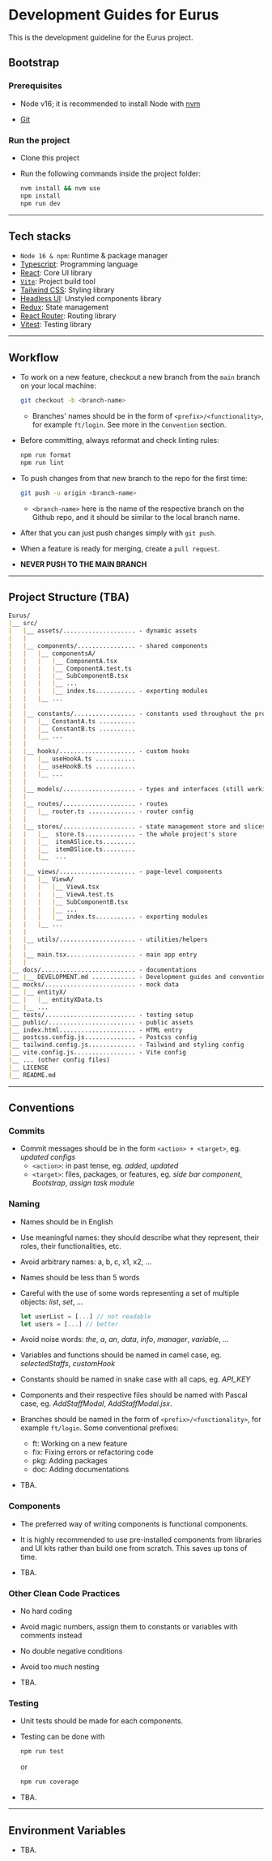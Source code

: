# Development Guides for Eurus

This is the development guideline for the Eurus project.

## Bootstrap

### Prerequisites

- Node v16; it is recommended to install Node with [nvm](https://www.freecodecamp.org/news/node-version-manager-nvm-install-guide/)

- [Git](https://git-scm.com/book/en/v2/Getting-Started-Installing-Git)

### Run the project

- Clone this project

- Run the following commands inside the project folder:
  ```bash
  nvm install && nvm use
  npm install
  npm run dev
  ```

---

## Tech stacks

- `Node 16 & npm`: Runtime & package manager
- [Typescript](https://www.typescriptlang.org/docs/handbook/react.html): Programming language
- [React](https://reactjs.org/docs/getting-started.html): Core UI library
- [`Vite`](https://vitejs.dev/): Project build tool
- [Tailwind CSS](https://tailwindcss.com/docs/installation): Styling library
- [Headless UI](https://headlessui.com/): Unstyled components library
- [Redux](https://redux.js.org/introduction/getting-started): State management
- [React Router](https://reactrouter.com/en/main/start/tutorial): Routing library
- [Vitest](https://vitest.dev/guide/): Testing library

---

## Workflow

- To work on a new feature, checkout a new branch from the `main` branch on your local machine:

  ```bash
  git checkout -b <branch-name>
  ```

  - Branches' names should be in the form of `<prefix>/<functionality>`, for example `ft/login`. See more in the `Convention` section.

- Before committing, always reformat and check linting rules:

  ```bash
  npm run format
  npm run lint

  ```

- To push changes from that new branch to the repo for the first time:

  ```bash
  git push -u origin <branch-name>
  ```

  - `<branch-name>` here is the name of the respective branch on the Github repo, and it should be similar to the local branch name.

- After that you can just push changes simply with `git push`.

- When a feature is ready for merging, create a `pull request`.

- **NEVER PUSH TO THE MAIN BRANCH**

---

## Project Structure (TBA)

```markdown
Eurus/
|__ src/
|   |__ assets/.................... - dynamic assets
|   |   
|   |__ components/................ - shared components
|   |   |__ componentsA/
|   |   |   |__ ComponentA.tsx
|   |   |   |__ ComponentA.test.ts
|   |   |   |__ SubComponentB.tsx
|   |   |   |__ ...
|   |   |   |__ index.ts........... - exporting modules
|   |   |__ ...
|   |   
|   |__ constants/................. - constants used throughout the project
|   |   |__ ConstantA.ts ..........
|   |   |__ ConstantB.ts ..........
|   |   |__ ...
|   |   
|   |__ hooks/..................... - custom hooks
|   |   |__ useHookA.ts ...........
|   |   |__ useHookB.ts ...........
|   |   |__ ...
|   |   
|   |__ models/.................... - types and interfaces (still working on it)
|   |   
|   |__ routes/.................... - routes
|   |   |__ router.ts ............. - router config
|   |   
|   |__ stores/.................... - state management store and slices
|   |   |__  store.ts.............. - the whole project's store
|   |   |__  itemASlice.ts.........
|   |   |__  itemBSlice.ts.........
|   |   |__  ...
|   |   
|   |__ views/..................... - page-level components
|   |   |__ ViewA/
|   |   |   |__ ViewA.tsx
|   |   |   |__ ViewA.test.ts
|   |   |   |__ SubComponentB.tsx
|   |   |   |__ ...
|   |   |   |__ index.ts........... - exporting modules
|   |   |__ ...
|   |   
|   |__ utils/..................... - utilities/helpers
|   |   
|   |__ main.tsx................... - main app entry
|   |   
|__ docs/.......................... - documentations
|__ |__ DEVELOPMENT.md ............ - Development guides and conventions
|__ mocks/......................... - mock data
|__ |__ entityX/
|__ |   |__ entityXData.ts
|__ |__ ...
|__ tests/......................... - testing setup
|__ public/........................ - public assets
|__ index.html..................... - HTML entry
|__ postcss.config.js.............. - Postcss config
|__ tailwind.config.js............. - Tailwind and styling config
|__ vite.config.js................. - Vite config
|__ ... (other config files)
|__ LICENSE
|__ README.md
```

---

## Conventions

### Commits

- Commit messages should be in the form `<action> + <target>`, eg. _updated configs_
  - `<action>`: in past tense, eg. _added_, _updated_
  - `<target>`: files, packages, or features, eg. _side bar component_, _Bootstrap_, _assign task module_

### Naming

- Names should be in English

- Use meaningful names: they should describe what they represent, their roles, their functionalities, etc.

- Avoid arbitrary names: a, b, c, x1, x2, ...

- Names should be less than 5 words

- Careful with the use of some words representing a set of multiple objects: _list_, _set_, ...

  ```javascript
  let userList = [...] // not readable
  let users = [...] // better
  ```

- Avoid noise words: _the_, _a_, _an_, _data_, _info_, _manager_, _variable_, ...

- Variables and functions should be named in camel case, eg. _selectedStaffs_, _customHook_

- Constants should be named in snake case with all caps, eg. _API_KEY_

- Components and their respective files should be named with Pascal case, eg. _AddStaffModal_, _AddStaffModal.jsx_.

- Branches should be named in the form of `<prefix>/<functionality>`, for example `ft/login`. Some conventional prefixes:

  - ft: Working on a new feature
  - fix: Fixing errors or refactoring code
  - pkg: Adding packages
  - doc: Adding documentations

- TBA.

### Components

- The preferred way of writing components is functional components.

- It is highly recommended to use pre-installed components from libraries and UI kits rather than build one from scratch. This saves up tons of time.

- TBA.

### Other Clean Code Practices

- No hard coding

- Avoid magic numbers, assign them to constants or variables with comments instead

- No double negative conditions

- Avoid too much nesting

- TBA.

### Testing

- Unit tests should be made for each components.

- Testing can be done with

  ```bash
  npm run test
  ```

  or

  ```bash
  npm run coverage
  ```

- TBA.

---

## Environment Variables

- TBA.
